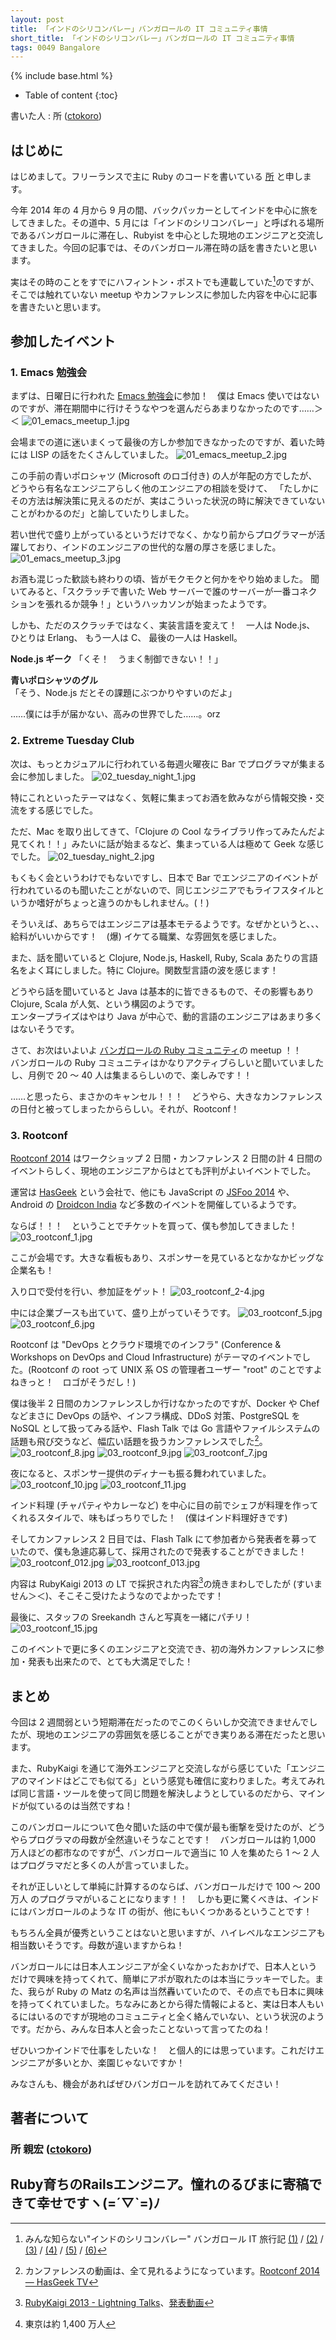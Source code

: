 ```yaml
---
layout: post
title: 「インドのシリコンバレー」バンガロールの IT コミュニティ事情
short_title: 「インドのシリコンバレー」バンガロールの IT コミュニティ事情
tags: 0049 Bangalore
---
```

{% include base.html %}


* Table of content
{:toc}


書いた人 : 所 ([ctokoro](http://ctokoro.me/))

## はじめに

はじめまして。フリーランスで主に Ruby のコードを書いている [所](http://ctokoro.me/) と申します。

今年 2014 年の 4 月から 9 月の間、バックパッカーとしてインドを中心に旅をしてきました。その道中、5 月には「インドのシリコンバレー」と呼ばれる場所であるバンガロールに滞在し、Rubyist を中心とした現地のエンジニアと交流してきました。今回の記事では、そのバンガロール滞在時の話を書きたいと思います。

実はその時のことをすでにハフィントン・ポストでも連載していた[^1]のですが、そこでは触れていない meetup やカンファレンスに参加した内容を中心に記事を書きたいと思います。

## 参加したイベント

### 1. Emacs 勉強会

まずは、日曜日に行われた [Emacs 勉強会](http://www.meetup.com/Bangalore-Emacs-Meetup/events/177115272/)に参加！　僕は Emacs 使いではないのですが、滞在期間中に行けそうなやつを選んだらあまりなかったのです……＞＜
![01_emacs_meetup_1.jpg]({{site.baseurl}}/images/0049-Bangalore/01_emacs_meetup_1.jpg)

会場までの道に迷いまくって最後の方しか参加できなかったのですが、着いた時には LISP の話をたくさんしていました。
![01_emacs_meetup_2.jpg]({{site.baseurl}}/images/0049-Bangalore/01_emacs_meetup_2.jpg)

この手前の青いポロシャツ (Microsoft のロゴ付き) の人が年配の方でしたが、どうやら有名なエンジニアらしく他のエンジニアの相談を受けて、
「たしかにその方法は解決策に見えるのだが、実はこういった状況の時に解決できていないことがわかるのだ」と諭していたりしました。

若い世代で盛り上がっているというだけでなく、かなり前からプログラマーが活躍しており、インドのエンジニアの世代的な層の厚さを感じました。
![01_emacs_meetup_3.jpg]({{site.baseurl}}/images/0049-Bangalore/01_emacs_meetup_3.jpg)

お酒も混じった歓談も終わりの頃、皆がモクモクと何かをやり始めました。
聞いてみると、「スクラッチで書いた Web サーバーで誰のサーバーが一番コネクションを張れるか競争！」というハッカソンが始まったようです。

しかも、ただのスクラッチではなく、実装言語を変えて！　一人は Node.js、 ひとりは Erlang、 もう一人は C、 最後の一人は Haskell。

__Node.js ギーク__ 「くそ！　うまく制御できない！！」

__青いポロシャツのグル__ 「そう、Node.js だとその課題にぶつかりやすいのだよ」

……僕には手が届かない、高みの世界でした……。orz  

### 2. Extreme Tuesday Club

次は、もっとカジュアルに行われている毎週火曜夜に Bar でプログラマが集まる会に参加しました。
![02_tuesday_night_1.jpg]({{site.baseurl}}/images/0049-Bangalore/02_tuesday_night_1.jpg)

特にこれといったテーマはなく、気軽に集まってお酒を飲みながら情報交換・交流をする感じでした。

ただ、Mac を取り出してきて、「Clojure の Cool なライブラリ作ってみたんだよ見てくれ！！」みたいに話が始まるなど、集まっている人は極めて Geek な感じでした。
![02_tuesday_night_2.jpg]({{site.baseurl}}/images/0049-Bangalore/02_tuesday_night_2.jpg)

もくもく会というわけでもないですし、日本で Bar でエンジニアのイベントが行われているのも聞いたことがないので、同じエンジニアでもライフスタイルというか嗜好がちょっと違うのかもしれません。(！)

そういえば、あちらではエンジニアは基本モテるようです。なぜかというと、、、給料がいいからです！　(爆) イケてる職業、な雰囲気を感じました。

また、話を聞いていると Clojure, Node.js, Haskell, Ruby, Scala あたりの言語名をよく耳にしました。特に Clojure。関数型言語の波を感じます！

どうやら話を聞いていると Java は基本的に皆できるもので、その影響もあり Clojure, Scala が人気、という構図のようです。  
エンタープライズはやはり Java が中心で、動的言語のエンジニアはあまり多くはないそうです。

さて、お次はいよいよ [バンガロールの Ruby コミュニティ](http://www.meetup.com/Bangalore-Ruby-Users-Group/)の meetup ！！  
バンガロールの Ruby コミュニティはかなりアクティブらしいと聞いていましたし、月例で 20 ～ 40 人は集まるらしいので、楽しみです！！

……と思ったら、まさかのキャンセル！！！　どうやら、大きなカンファレンスの日付と被ってしまったかららしい。それが、Rootconf！

### 3. Rootconf

[Rootconf 2014](https://rootconf.in/2014/) はワークショップ 2 日間・カンファレンス 2 日間の計 4 日間のイベントらしく、現地のエンジニアからはとても評判がよいイベントでした。

運営は [HasGeek](https://hasgeek.com/) という会社で、他にも JavaScript の [JSFoo 2014](https://jsfoo.in/2014/) や、Android の [Droidcon India](https://droidcon.in/2014/) など多数のイベントを開催しているようです。

ならば！！！　ということでチケットを買って、僕も参加してきました！
![03_rootconf_1.jpg]({{site.baseurl}}/images/0049-Bangalore/03_rootconf_1.jpg)

ここが会場です。大きな看板もあり、スポンサーを見ているとなかなかビッグな企業名も！

入り口で受付を行い、参加証をゲット！
![03_rootconf_2-4.jpg]({{site.baseurl}}/images/0049-Bangalore/03_rootconf_2-4.jpg)

中には企業ブースも出ていて、盛り上がっていそうです。
![03_rootconf_5.jpg]({{site.baseurl}}/images/0049-Bangalore/03_rootconf_5.jpg)
![03_rootconf_6.jpg]({{site.baseurl}}/images/0049-Bangalore/03_rootconf_6.jpg)

Rootconf は "DevOps とクラウド環境でのインフラ" (Conference &amp; Workshops on DevOps and Cloud Infrastructure) がテーマのイベントでした。(Rootconf の root って UNIX 系 OS の管理者ユーザー "root" のことですよねきっと！　ロゴがそうだし！)

僕は後半 2 日間のカンファレンスしか行けなかったのですが、Docker や Chef などまさに DevOps の話や、インフラ構成、DDoS 対策、PostgreSQL を NoSQL として扱ってみる話や、Flash Talk では Go 言語やファイルシステムの話題も飛び交うなど、幅広い話題を扱うカンファレンスでした[^2]。
![03_rootconf_8.jpg]({{site.baseurl}}/images/0049-Bangalore/03_rootconf_8.jpg)
![03_rootconf_9.jpg]({{site.baseurl}}/images/0049-Bangalore/03_rootconf_9.jpg)
![03_rootconf_7.jpg]({{site.baseurl}}/images/0049-Bangalore/03_rootconf_7.jpg)

夜になると、スポンサー提供のディナーも振る舞われていました。
![03_rootconf_10.jpg]({{site.baseurl}}/images/0049-Bangalore/03_rootconf_10.jpg)
![03_rootconf_11.jpg]({{site.baseurl}}/images/0049-Bangalore/03_rootconf_11.jpg)

インド料理 (チャパティやカレーなど) を中心に目の前でシェフが料理を作ってくれるスタイルで、味もばっちりでした！　(僕はインド料理好きです)

そしてカンファレンス 2 日目では、Flash Talk にて参加者から発表者を募っていたので、僕も急遽応募して、採用されたので発表することができました！
![03_rootconf_012.jpg]({{site.baseurl}}/images/0049-Bangalore/03_rootconf_012.jpg)
![03_rootconf_013.jpg]({{site.baseurl}}/images/0049-Bangalore/03_rootconf_013.jpg)

内容は RubyKaigi 2013 の LT で採択された内容[^3]の焼きまわしでしたが (すいません＞＜)、そこそこ受けたようなのでよかったです！

最後に、スタッフの Sreekandh さんと写真を一緒にパチリ！
![03_rootconf_15.jpg]({{site.baseurl}}/images/0049-Bangalore/03_rootconf_15.jpg)

このイベントで更に多くのエンジニアと交流でき、初の海外カンファレンスに参加・発表も出来たので、とても大満足でした！

## まとめ

今回は 2 週間弱という短期滞在だったのでこのくらいしか交流できませんでしたが、現地のエンジニアの雰囲気を感じることができ実りある滞在だったと思います。  

また、RubyKaigi を通じて海外エンジニアと交流しながら感じていた「エンジニアのマインドはどこでも似てる」という感覚も確信に変わりました。考えてみれば同じ言語・ツールを使って同じ問題を解決しようとしているのだから、マインドが似ているのは当然ですね！

このバンガロールについて色々聞いた話の中で僕が最も衝撃を受けたのが、どうやらプログラマの母数が全然違いそうなことです！　バンガロールは約 1,000 万人ほどの都市なのですが[^4]、バンガロールで適当に 10 人を集めたら 1 ～ 2 人はプログラマだと多くの人が言っていました。

それが正しいとして単純に計算するのならば、バンガロールだけで 100 ～ 200 万人 のプログラマがいることになります！！　しかも更に驚くべきは、インドにはバンガロールのような IT の街が、他にもいくつかあるということです！

もちろん全員が優秀ということはないと思いますが、ハイレベルなエンジニアも相当数いそうです。母数が違いますからね！

バンガロールには日本人エンジニアが全くいなかったおかげで、日本人というだけで興味を持ってくれて、簡単にアポが取れたのは本当にラッキーでした。また、我らが Ruby の Matz の名声は当然轟いていたので、その点でも日本に興味を持ってくれていました。ちなみにあとから得た情報によると、実は日本人もいるにはいるのですが現地のコミュニティと全く絡んでいない、という状況のようです。だから、みんな日本人と会ったことないって言ってたのね！

ぜひいつかインドで仕事をしたいな！　と個人的には思っています。これだけエンジニアが多いとか、楽園じゃないですか！

みなさんも、機会があればぜひバンガロールを訪れてみてください！

## 著者について

### 所 親宏 ([ctokoro](http://ctokoro.me/))

Ruby育ちのRailsエンジニア。憧れのるびまに寄稿できて幸せですヽ(=´▽`=)ﾉ
----

[^1]: みんな知らない"インドのシリコンバレー" バンガロール IT 旅行記 [(1)](http://www.huffingtonpost.jp/crowdworksworkstyle/bangalore_b_5595042.html) / [(2)](http://www.huffingtonpost.jp/crowdworksworkstyle/-2_4_b_5595353.html) / [(3)](http://www.huffingtonpost.jp/crowdworksworkstyle/bangalore_b_5609195.html) /  [(4)](http://www.huffingtonpost.jp/crowdworksworkstyle/bangalore_b_5616802.html) / [(5)](http://www.huffingtonpost.jp/crowdworksworkstyle/bangalore_b_5622782.html) /  [(6)](http://www.huffingtonpost.jp/crowdworksworkstyle/bangalore_b_5702254.html)
[^2]: カンファレンスの動画は、全て見れるようになっています。[Rootconf 2014 — HasGeek TV](https://hasgeek.tv/rootconf/2014)
[^3]: [RubyKaigi 2013 - Lightning Talks](http://rubykaigi.org/2013/lightning_talks#kibitan)、[発表動画](https://www.youtube.com/watch?v=uN8F2wpnBnE)
[^4]: 東京は約 1,400 万人
